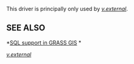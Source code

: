 This driver is principally only used by *[v.external](v.external.html)*.

## SEE ALSO

*[SQL support in GRASS GIS](sql.html) *

*[v.external](v.external.html)*
